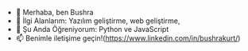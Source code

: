 - 👋 Merhaba, ben Bushra
- 👀 İlgi Alanlarım: Yazılım geliştirme, web geliştirme, 
- 🌱 Şu Anda Öğreniyorum: Python ve JavaScript
- 📫 Benimle iletişime geçin!(https://www.linkedin.com/in/bushrakurt/)



<!---
bushra581/bushra581 is a ✨ special ✨ repository because its `README.md` (this file) appears on your GitHub profile.
You can click the Preview link to take a look at your changes.
--->
